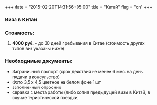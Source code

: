 +++
date = "2015-02-20T14:31:56+05:00"
title = "Китай"
flag = "cn"
+++
### Виза в Китай

### Стоимость:

1) **4000 руб.** - до 30 дней пребывания в Китае (стоимость других типов виз указаны ниже)


### Необходимые документы:

- Заграничный паспорт (срок действия не менее 6 мес. на день подачи в консульство)
- Фото 3,5 х 4,5 цветное на белом фоне 1 шт
- заполненный опросник
- справка с места работы (либо копия предыдущей визы в Китай, в случае туристической поездки)

